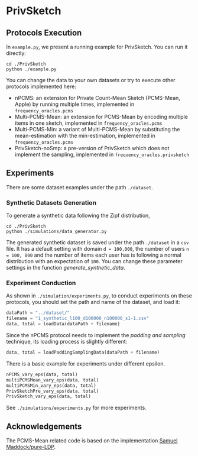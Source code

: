 # PrivSketch

## Protocols Execution

In `example.py`, we present a running example for PrivSketch. You can run it directly:
```shell
cd ./PrivSketch
python ./example.py
```
You can change the data to your own datasets or try to execute other protocols implemented here:
* nPCMS: an extension for Private Count-Mean Sketch (PCMS-Mean, Apple) by running multiple times, implemented in `frequency_oracles.pcms`
* Multi-PCMS-Mean: an extension for PCMS-Mean by encoding multiple items in one sketch, implemented in `frequency_oracles.pcms`
* Multi-PCMS-Min: a variant of Multi-PCMS-Mean by substituting the mean-estimation with the min-estimation, implemented in `frequency_oracles.pcms`
* PrivSketch-noSmp: a pre-version of PrivSketch which does not implement the sampling, implemented in `frequency_oracles.privsketch`

## Experiments
There are some dataset examples under the path `./dataset`.

### Synthetic Datasets Generation
To generate a synthetic data following the Zipf distribution, 

```shell
cd ./PrivSketch
python ./simulations/data_generator.py
```
The generated synthetic dataset is saved under the path `./dataset` in a `csv` file. It has a default setting with domain `d = 100,000`, the number of users
`n = 100, 000` and the number of items each user has is following a normal distribution with an expectation of `100`. You can change these parameter settings in the function *generate_synthetic_data*.

### Experiment Conduction

As shown in `./simulation/experiments.py`, to conduct experiments on these protocols, you should set the path and name of the dataset, and load it:
```python
dataPath = "../dataset/"
filename = "1_synthetic_l100_d100000_n100000_s1-1.csv"
data, total = loadData(dataPath + filename)
```
Since the nPCMS protocol needs to implement the *padding and sampling* technique, its loading process is slightly different:
```python
data, total = loadPaddingSamplingData(dataPath + filename)
```
There is a basic example for experiments under different epsilon.
```python
nPCMS_vary_eps(data, total)
multiPCMSMean_vary_eps(data, total)
multiPCMSMin_vary_eps(data, total)
PrivSketchPre_vary_eps(data, total)
PrivSketch_vary_eps(data, total)
```
See `./simulations/experiments.py` for more experiments.

## Acknowledgements
The PCMS-Mean related code is based on the implementation [Samuel Maddock/pure-LDP](https://github.com/Samuel-Maddock/pure-LDP).